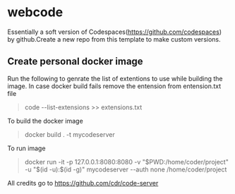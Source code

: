 # webcode

Essentially a soft version of Codespaces(https://github.com/codespaces) by github.Create a new repo from this template to make custom versions.

## Create personal docker image

Run the following to genrate the list of extentions to use while building the image. In case docker build fails remove the entension from entension.txt file
>code --list-extensions >> extensions.txt

To build the docker image
>docker build . -t mycodeserver

To run image
> docker run -it -p 127.0.0.1:8080:8080 -v "$PWD:/home/coder/project"  -u "$(id -u):$(id -g)" mycodeserver --auth none /home/coder/project

All credits go to <https://github.com/cdr/code-server>

